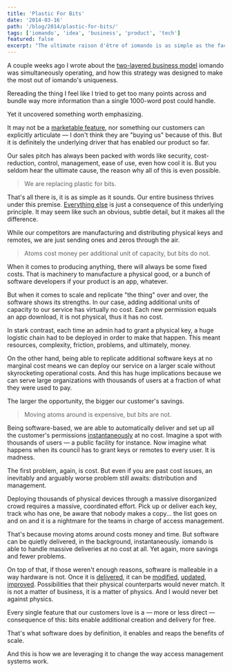 ```yaml
---
title: 'Plastic For Bits'
date: '2014-03-16'
path: '/blog/2014/plastic-for-bits/'
tags: ['iomando', 'idea', 'business', 'product', 'tech']
featured: false
excerpt: "The ultimate raison d'être of iomando is as simple as the fact that we are replacing plastic for bits. That's what software does by definition, it enables and reaps the benefits of scale."
---
```


A couple weeks ago I wrote about the [two-layered business model](/blog/2014/double-edged-business-model) iomando was simultaneously operating, and how this strategy was designed to make the most out of iomando's uniqueness.

Rereading the thing I feel like I tried to get too many points across and bundle way more information than a single 1000-word post could handle.

Yet it uncovered something worth emphasizing.

It may not be a [marketable feature](/blog/2014/iomando-push), nor something our customers can explicitly articulate — I don't think they are "buying us" because of this. But it is definitely the underlying driver that has enabled our product so far.

Our sales pitch has always been packed with words like security, cost-reduction, control, management, ease of use, even how cool it is. But you seldom hear the ultimate cause, the reason why all of this is even possible.

> We are replacing plastic for bits.

That's all there is, it is as simple as it sounds. Our entire business thrives under this premise. [Everything else](/blog/2013/services-and-subscriptions) is just a consequence of this underlying principle. It may seem like such an obvious, subtle detail, but it makes all the difference.

While our competitors are manufacturing and distributing physical keys and remotes, we are just sending ones and zeros through the air.

> Atoms cost money per additional unit of capacity, but bits do not.

When it comes to producing anything, there will always be some fixed costs. That is machinery to manufacture a physical good, or a bunch of software developers if your product is an app, whatever.

But when it comes to scale and replicate "the thing" over and over, the software shows its strengths. In our case, adding additional units of capacity to our service has virtually no cost. Each new permission equals an app download, it is not physical, thus it has no cost.

In stark contrast, each time an admin had to grant a physical key, a huge logistic chain had to be deployed in order to make that happen. This meant resources, complexity, friction, problems, and ultimately, money.

On the other hand, being able to replicate additional software keys at no marginal cost means we can deploy our service on a larger scale without skyrocketing operational costs. And this has huge implications because we can serve large organizations with thousands of users at a fraction of what they were used to pay.

The larger the opportunity, the bigger our customer's savings.

> Moving atoms around is expensive, but bits are not.

Being software-based, we are able to automatically deliver and set up all the customer's permissions [instantaneously](/blog/2013/betting-on-cellular) at no cost. Imagine a spot with thousands of users — a public facility for instance. Now imagine what happens when its council has to grant keys or remotes to every user. It is madness.

The first problem, again, is cost. But even if you are past cost issues, an inevitably and arguably worse problem still awaits: distribution and management.

Deploying thousands of physical devices through a massive disorganized crowd requires a massive, coordinated effort. Pick up or deliver each key, track who has one, be aware that nobody makes a copy... the list goes on and on and it is a nightmare for the teams in charge of access management.

That's because moving atoms around costs money and time. But software can be quietly delivered, in the background, instantaneously. iomando is able to handle massive deliveries at no cost at all. Yet again, more savings and fewer problems.

On top of that, if those weren't enough reasons, software is malleable in a way hardware is not. Once it is [delivered](/blog/2013/iomando-10), it can be [modified](/blog/2014/iomando-door-status), [updated](/blog/2013/iomando-11), [improved](/blog/2013/iomando-20). Possibilities that their physical counterparts would never match. It is not a matter of business, it is a matter of physics. And I would never bet against physics.

Every single feature that our customers love is a — more or less direct —consequence of this: bits enable additional creation and delivery for free.

That's what software does by definition, it enables and reaps the benefits of scale.

And this is how we are leveraging it to change the way access management systems work.
